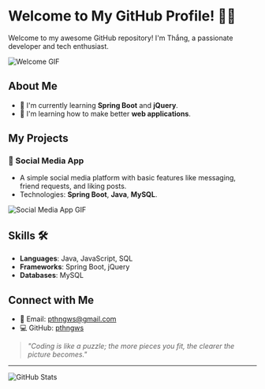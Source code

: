 # Welcome to My GitHub Profile! 👋✨

Welcome to my awesome GitHub repository! I'm Thắng, a passionate developer and tech enthusiast.

![Welcome GIF](https://media.giphy.com/media/3o7aD0v2x7Bdznl3us/giphy.gif)

## About Me

- 🌱 I'm currently learning **Spring Boot** and **jQuery**.
- 🌟 I'm learning how to make better **web applications**.

## My Projects

### 🚀 Social Media App

- A simple social media platform with basic features like messaging, friend requests, and liking posts.
- Technologies: **Spring Boot**, **Java**, **MySQL**.

![Social Media App GIF](https://media.giphy.com/media/Ju7l5yRr8sD4/giphy.gif)

## Skills 🛠️

- **Languages**: Java, JavaScript, SQL
- **Frameworks**: Spring Boot, jQuery
- **Databases**: MySQL

## Connect with Me

- 📧 Email: [pthngws@gmail.com](mailto:pthngws@gmail.com)
- 💻 GitHub: [pthngws](https://github.com/pthngws)

> *"Coding is like a puzzle; the more pieces you fit, the clearer the picture becomes."*

---

![GitHub Stats](https://github-readme-stats.vercel.app/api?username=pthngws&show_icons=true&hide_title=true)

